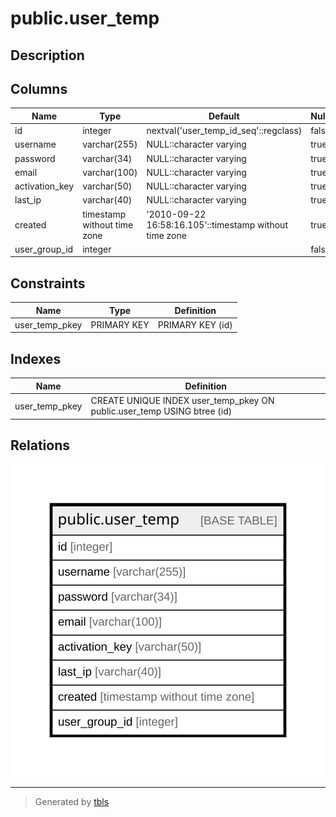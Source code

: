 # public.user_temp

## Description

## Columns

| Name | Type | Default | Nullable | Children | Parents | Comment |
| ---- | ---- | ------- | -------- | -------- | ------- | ------- |
| id | integer | nextval('user_temp_id_seq'::regclass) | false |  |  |  |
| username | varchar(255) | NULL::character varying | true |  |  |  |
| password | varchar(34) | NULL::character varying | true |  |  |  |
| email | varchar(100) | NULL::character varying | true |  |  |  |
| activation_key | varchar(50) | NULL::character varying | true |  |  |  |
| last_ip | varchar(40) | NULL::character varying | true |  |  |  |
| created | timestamp without time zone | '2010-09-22 16:58:16.105'::timestamp without time zone | true |  |  |  |
| user_group_id | integer |  | false |  |  |  |

## Constraints

| Name | Type | Definition |
| ---- | ---- | ---------- |
| user_temp_pkey | PRIMARY KEY | PRIMARY KEY (id) |

## Indexes

| Name | Definition |
| ---- | ---------- |
| user_temp_pkey | CREATE UNIQUE INDEX user_temp_pkey ON public.user_temp USING btree (id) |

## Relations

![er](public.user_temp.svg)

---

> Generated by [tbls](https://github.com/k1LoW/tbls)
